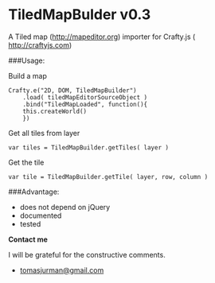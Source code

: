 # TiledMapBulder v0.3

A Tiled map (http://mapeditor.org) importer for Crafty.js ( http://craftyjs.com)


###Usage:

Build a map
```
Crafty.e("2D, DOM, TiledMapBuilder")
    .load( tiledMapEditorSourceObject )
    .bind("TiledMapLoaded", function(){
	this.createWorld()
    })
```

Get all tiles from layer
```
var tiles = TiledMapBuilder.getTiles( layer )
```

Get the tile
```
var tile = TiledMapBuilder.getTile( layer, row, column )
```

###Advantage:
- does not depend on jQuery
- documented
- tested


**Contact me**

I will be grateful for the constructive comments.
- tomasjurman@gmail.com






